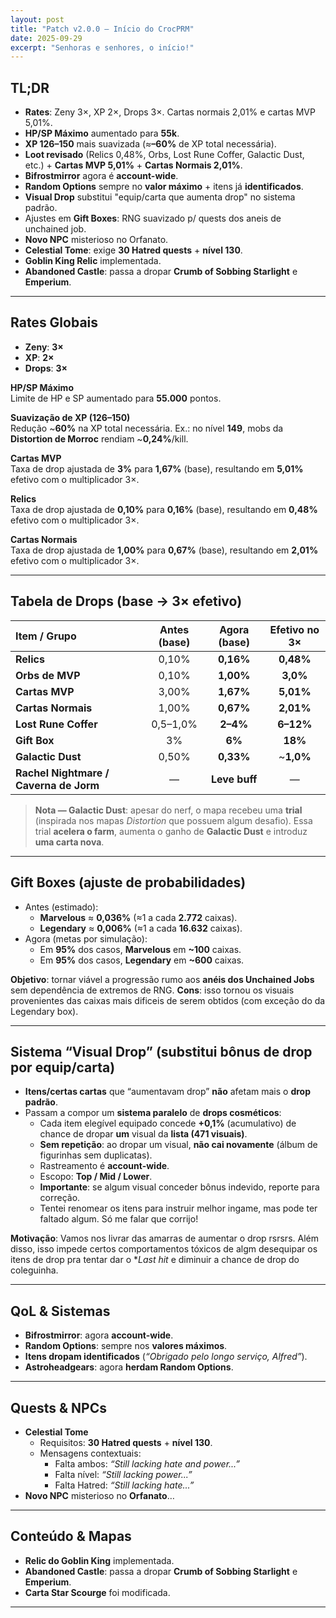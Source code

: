 ```yaml
---
layout: post
title: "Patch v2.0.0 — Início do CrocPRM"
date: 2025-09-29
excerpt: "Senhoras e senhores, o início!"
---
```


<div class="post-header">
  <div class="post-meta">

  </div>
</div>

## TL;DR
- **Rates**: Zeny 3×, XP 2×, Drops 3×. Cartas normais 2,01% e cartas MVP 5,01%.
- **HP/SP Máximo** aumentado para **55k**.  
- **XP 126–150** mais suavizada (≈**–60%** de XP total necessária).  
- **Loot revisado** (Relics 0,48%, Orbs, Lost Rune Coffer, Galactic Dust, etc.) + **Cartas MVP 5,01%** + **Cartas Normais 2,01%**.  
- **Bifrostmirror** agora é **account-wide**.  
- **Random Options** sempre no **valor máximo** + itens já **identificados**.  
- **Visual Drop** substitui "equip/carta que aumenta drop" no sistema padrão.  
- Ajustes em **Gift Boxes**: RNG suavizado p/ quests dos aneis de unchained job.  
- **Novo NPC** misterioso no Orfanato.  
- **Celestial Tome**: exige **30 Hatred quests** + **nível 130**.  
- **Goblin King Relic** implementada.  
- **Abandoned Castle**: passa a dropar **Crumb of Sobbing Starlight** e **Emperium**.

---

## Rates Globais
- **Zeny**: **3×**  
- **XP**: **2×**  
- **Drops**: **3×**

**HP/SP Máximo**  
Limite de HP e SP aumentado para **55.000** pontos.

**Suavização de XP (126–150)**  
Redução ~**60%** na XP total necessária. Ex.: no nível **149**, mobs da **Distortion de Morroc** rendiam ~**0,24%**/kill.

**Cartas MVP**  
Taxa de drop ajustada de **3%** para **1,67%** (base), resultando em **5,01%** efetivo com o multiplicador 3×.

**Relics**  
Taxa de drop ajustada de **0,10%** para **0,16%** (base), resultando em **0,48%** efetivo com o multiplicador 3×.

**Cartas Normais**  
Taxa de drop ajustada de **1,00%** para **0,67%** (base), resultando em **2,01%** efetivo com o multiplicador 3×.

---

## Tabela de Drops (base → 3× efetivo)

| **Item / Grupo** | **Antes (base)** | **Agora (base)** | **Efetivo no 3×** |
|:-----------------|:----------------:|:----------------:|:-----------------:|
| **Relics** | 0,10% | **0,16%** | **0,48%** |
| **Orbs de MVP** | 0,10% | **1,00%** | **3,0%** |
| **Cartas MVP** | 3,00% | **1,67%** | **5,01%** |
| **Cartas Normais** | 1,00% | **0,67%** | **2,01%** |
| **Lost Rune Coffer** | 0,5–1,0% | **2–4%** | **6–12%** |
| **Gift Box** | 3% | **6%** | **18%** |
| **Galactic Dust** | 0,50% | **0,33%** | ~**1,0%** |
| **Rachel Nightmare / Caverna de Jorm** | — | **Leve buff** | — |

> **Nota — Galactic Dust**: apesar do nerf, o mapa recebeu uma **trial** (inspirada nos mapas *Distortion* que possuem algum desafio). Essa trial **acelera o farm**, aumenta o ganho de **Galactic Dust** e introduz **uma carta nova**.  

---

## Gift Boxes (ajuste de probabilidades)
- Antes (estimado):  
  - **Marvelous** ≈ **0,036%** (≈1 a cada **2.772** caixas).  
  - **Legendary** ≈ **0,006%** (≈1 a cada **16.632** caixas).  
- Agora (metas por simulação):  
  - Em **95%** dos casos, **Marvelous** em **~100** caixas.  
  - Em **95%** dos casos, **Legendary** em **~600** caixas.

**Objetivo**: tornar viável a progressão rumo aos **anéis dos Unchained Jobs** sem dependência de extremos de RNG.
**Cons**: isso tornou os visuais provenientes das caixas mais dificeis de serem obtidos (com exceção do da Legendary box).

---

## Sistema “Visual Drop” (substitui bônus de drop por equip/carta)
- **Itens/certas cartas** que “aumentavam drop” **não** afetam mais o **drop padrão**.
- Passam a compor um **sistema paralelo** de **drops cosméticos**:
  - Cada item elegível equipado concede **+0,1%** (acumulativo) de chance de dropar **um** visual da **lista (471 visuais)**.
  - **Sem repetição**: ao dropar um visual, **não cai novamente** (álbum de figurinhas sem duplicatas).
  - Rastreamento é **account-wide**.
  - Escopo: **Top / Mid / Lower**.
  - **Importante**: se algum visual conceder bônus indevido, reporte para correção.
  - Tentei renomear os itens para instruir melhor ingame, mas pode ter faltado algum. Só me falar que corrijo!
  
**Motivação**: Vamos nos livrar das amarras de aumentar o drop rsrsrs. Além disso, isso impede certos comportamentos tóxicos de algm desequipar os itens de drop pra tentar dar o **Last hit* e diminuir a chance de drop do coleguinha.

---

## QoL & Sistemas
- **Bifrostmirror**: agora **account-wide**.  
- **Random Options**: sempre nos **valores máximos**.  
- **Itens dropam identificados** (*“Obrigado pelo longo serviço, Alfred”*).  
- **Astroheadgears**: agora **herdam Random Options**.

---

## Quests & NPCs
- **Celestial Tome**  
  - Requisitos: **30 Hatred quests** + **nível 130**.  
  - Mensagens contextuais:  
    - Falta ambos: *“Still lacking hate and power...”*  
    - Falta nível: *“Still lacking power...”*  
    - Falta Hatred: *“Still lacking hate...”*
- **Novo NPC** misterioso no **Orfanato**…

---

## Conteúdo & Mapas
- **Relic do Goblin King** implementada.  
- **Abandoned Castle**: passa a dropar **Crumb of Sobbing Starlight** e **Emperium**.
- **Carta Star Scourge** foi modificada.


---